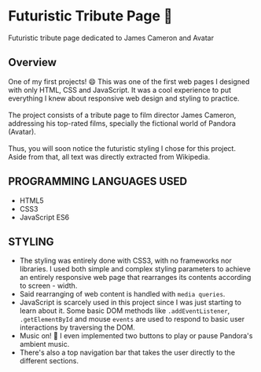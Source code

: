 # Futuristic Tribute Page 🧪
Futuristic tribute page dedicated to James Cameron and Avatar

## Overview
One of my first projects! 😄 This was one of the first web pages I designed with only HTML, CSS and JavaScript. It was a cool experience to put everything I knew about responsive web design and styling to practice.<br></br>
The project consists of a tribute page to film director James Cameron, addressing his top-rated films, specially the fictional world of Pandora (Avatar).<br></br>
Thus, you will soon notice the futuristic styling I chose for this project. Aside from that, all text was directly extracted from Wikipedia.

## PROGRAMMING LANGUAGES USED
- HTML5
- CSS3
- JavaScript ES6

## STYLING
- The styling was entirely done with CSS3, with no frameworks nor libraries. I used both simple and complex styling parameters to achieve an entirely responsive web page that rearranges its contents according to screen - width.
- Said rearranging of web content is handled with `media queries`.
- JavaScript is scarcely used in this project since I was just starting to learn about it. Some basic DOM methods like `.addEventListener`, `.getElementById` and mouse `events` are used to respond to basic user interactions by traversing the DOM.
- Music on! 🎵 I even implemented two buttons to play or pause Pandora's ambient music.
- There's also a top navigation bar that takes the user directly to the different sections.
